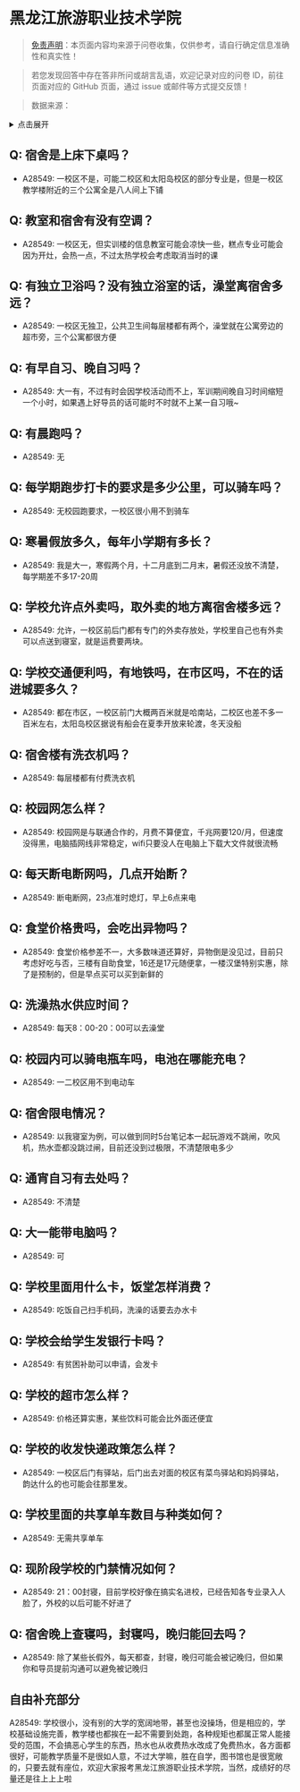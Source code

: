 # 黑龙江旅游职业技术学院

> [免责声明](https://colleges.chat/#_3)：本页面内容均来源于问卷收集，仅供参考，请自行确定信息准确性和真实性！

> 若您发现回答中存在答非所问或胡言乱语，欢迎记录对应的问卷 ID，前往页面对应的 GitHub 页面，通过 issue 或邮件等方式提交反馈！

> 数据来源：

<details><summary>点击展开</summary>
<ul>
<li>A28549: 2839179639@qq.com (2025 年 06 月)</li>
</ul>
</details>

## Q: 宿舍是上床下桌吗？

- A28549: 一校区不是，可能二校区和太阳岛校区的部分专业是，但是一校区教学楼附近的三个公寓全是八人间上下铺

## Q: 教室和宿舍有没有空调？

- A28549: 一校区无，但实训楼的信息教室可能会凉快一些，糕点专业可能会因为开灶，会热一点，不过太热学校会考虑取消当时的课

## Q: 有独立卫浴吗？没有独立浴室的话，澡堂离宿舍多远？

- A28549: 一校区无独卫，公共卫生间每层楼都有两个，澡堂就在公寓旁边的超市旁，三个公寓都很方便

## Q: 有早自习、晚自习吗？

- A28549: 大一有，不过有时会因学校活动而不上，军训期间晚自习时间缩短一个小时，如果遇上好导员的话可能时不时就不上某一自习哦\~

## Q: 有晨跑吗？

- A28549: 无

## Q: 每学期跑步打卡的要求是多少公里，可以骑车吗？

- A28549: 无校园跑要求，一校区很小用不到骑车

## Q: 寒暑假放多久，每年小学期有多长？

- A28549: 我是大一，寒假两个月，十二月底到二月末，暑假还没放不清楚，每学期差不多17-20周

## Q: 学校允许点外卖吗，取外卖的地方离宿舍楼多远？

- A28549: 允许，一校区前后门都有专门的外卖存放处，学校里自己也有外卖可以点送到寝室，就是运费要两块。

## Q: 学校交通便利吗，有地铁吗，在市区吗，不在的话进城要多久？

- A28549: 都在市区，一校区前门大概两百米就是哈南站，二校区也差不多一百米左右，太阳岛校区据说有船会在夏季开放来轮渡，冬天没船

## Q: 宿舍楼有洗衣机吗？

- A28549: 每层楼都有付费洗衣机

## Q: 校园网怎么样？

- A28549: 校园网是与联通合作的，月费不算便宜，千兆网要120/月，但速度没得黑，电脑插网线非常稳定，wifi只要没人在电脑上下载大文件就很流畅

## Q: 每天断电断网吗，几点开始断？

- A28549: 断电断网，23点准时熄灯，早上6点来电

## Q: 食堂价格贵吗，会吃出异物吗？

- A28549: 食堂价格参差不一，大多数味道还算好，异物倒是没见过，目前只考虑好吃与否，三楼有自助食堂，16还是17元随便拿，一楼汉堡特别实惠，除了是预制的，但是早点买可以买到新鲜的

## Q: 洗澡热水供应时间？

- A28549: 每天8：00-20：00可以去澡堂

## Q: 校园内可以骑电瓶车吗，电池在哪能充电？

- A28549: 一二校区用不到电动车

## Q: 宿舍限电情况？

- A28549: 以我寝室为例，可以做到同时5台笔记本一起玩游戏不跳闸，吹风机，热水壶都没跳过闸，目前还没到过极限，不清楚限电多少

## Q: 通宵自习有去处吗？

- A28549: 不清楚

## Q: 大一能带电脑吗？

- A28549: 可

## Q: 学校里面用什么卡，饭堂怎样消费？

- A28549: 吃饭自己扫手机码，洗澡的话要去办水卡

## Q: 学校会给学生发银行卡吗？

- A28549: 有贫困补助可以申请，会发卡

## Q: 学校的超市怎么样？

- A28549: 价格还算实惠，某些饮料可能会比外面还便宜

## Q: 学校的收发快递政策怎么样？

- A28549: 一校区后门有驿站，后门出去对面的校区有菜鸟驿站和妈妈驿站，韵达什么的也可能会往那里发。

## Q: 学校里面的共享单车数目与种类如何？

- A28549: 无需共享单车

## Q: 现阶段学校的门禁情况如何？

- A28549: 21：00封寝，目前学校好像在搞实名进校，已经告知各专业录入人脸了，外校的以后可能不好进了

## Q: 宿舍晚上查寝吗，封寝吗，晚归能回去吗？

- A28549: 除了某些长假外，每天都查，封寝，晚归可能会被记晚归，但如果你和导员提前沟通可以避免被记晚归

## 自由补充部分

A28549: 学校很小，没有别的大学的宽阔地带，甚至也没操场，但是相应的，学校基础设施完善，教学楼也都挨在一起不需要到处跑，各种规矩也都属正常人能接受的范围，不会搞恶心学生的东西，热水也从收费热水改成了免费热水，各方面都很好，可能教学质量不是很如人意，不过大学嘛，胜在自学，图书馆也是很宽敞的，只要去就有座位，欢迎大家报考黑龙江旅游职业技术学院，当然，成绩好的尽量还是往上上上啦